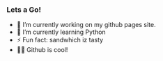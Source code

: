 ### Lets a Go!



- 🔭 I’m currently working on my github pages site.
- 🌱 I’m currently learning Python
- ⚡ Fun fact: sandwhich iz tasty
- 🐱‍🚀 Github is cool!

